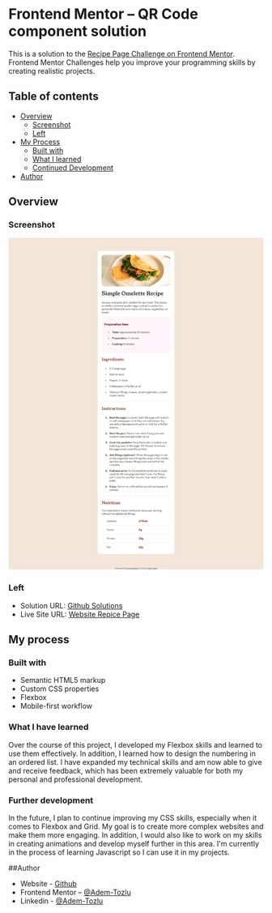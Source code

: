 # Frontend Mentor – QR Code component solution

This is a solution to the [Recipe Page Challenge on Frontend Mentor](https://www.frontendmentor.io/challenges/recipe-page-KiTsR8QQKm). Frontend Mentor Challenges help you improve your programming skills by creating realistic projects.

## Table of contents

- [Overview](#Overview)
  - [Screenshot](#screenshot)
  - [Left](#left)
- [My Process](#my-process)
  - [Built with](#built-with)
  - [What I learned](#what-i-learned)
  - [Continued Development](#continued-development)
- [Author](#Author)



## Overview

### Screenshot

![Screenshot](design/desktop-ansicht.png)

### Left

- Solution URL: [Github Solutions](https://github.com/Adem-Tozlu/Frontend-Mentor-Recipe)
- Live Site URL: [Website Repice Page](https://frontend-mentor-rezept.vercel.app/)

## My process

### Built with

- Semantic HTML5 markup
- Custom CSS properties
- Flexbox
- Mobile-first workflow


### What I have learned


Over the course of this project, I developed my Flexbox skills and learned to use them effectively. In addition, I learned how to design the numbering in an ordered list. I have expanded my technical skills and am now able to give and receive feedback, which has been extremely valuable for both my personal and professional development.


### Further development


In the future, I plan to continue improving my CSS skills, especially when it comes to Flexbox and Grid. My goal is to create more complex websites and make them more engaging. In addition, I would also like to work on my skills in creating animations and develop myself further in this area. I'm currently in the process of learning Javascript so I can use it in my projects.

##Author

- Website - [Github](https://github.com/Adem-Tozlu)
- Frontend Mentor – [@Adem-Tozlu](https://www.frontendmentor.io/profile/Adem-Tozlu)
- Linkedin - [@Adem-Tozlu](https://www.linkedin.com/in/adem-tozlu-8906b52a5)